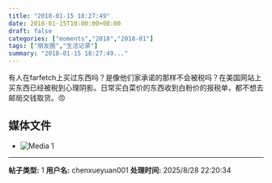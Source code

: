 ```yaml
---
title: "2018-01-15 18:27:49"
date: 2018-01-15T10:00:00+08:00
draft: false
categories: ["moments","2018","2018-01"]
tags: ["朋友圈","生活记录"]
summary: "2018-01-15 18:27:49..."
---
```


有人在farfetch上买过东西吗？是像他们家承诺的那样不会被税吗？在美国网站上买东西已经被税到心理阴影。日常买白菜价的东西收到白粉价的报税单，都不想去邮局交钱取货。😠

## 媒体文件

- ![Media 1](/Moments/photos/2018-01-15/201801151827490.jpg)

---

**帖子类型:** 1
**用户名:** chenxueyuan001
**处理时间:** 2025/8/28 22:20:34